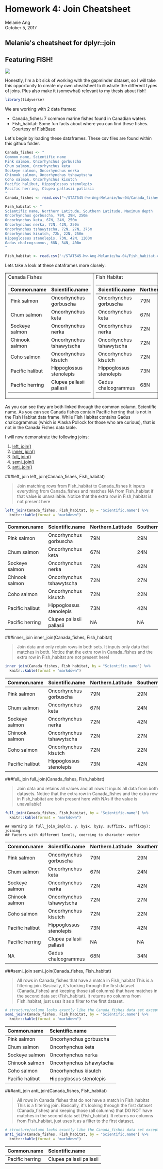 # Homework 4: Join Cheatsheet
Melanie Ang  
October 5, 2017  

## Melanie's cheatsheet for dplyr::join 
## Featuring FISH!

![](https://lph5i1b6c053kq7us26bdk75-wpengine.netdna-ssl.com/wp-content/uploads/2015/05/kissing-gourami-fish.jpg)

Honestly, I'm a bit sick of working with the gapminder dataset, so I will take this opportunity to create my own cheatsheet to illustrate the different types of joins. Plus also make it (somewhat) relevant to my thesis about fish!


```r
library(tidyverse)
```


We are working with 2 data frames:  
- Canada_fishes: 7 common marine fishes found in Canadian waters  
- Fish_habitat: Some fun facts about where you can find these fishes. Courtesy of [FishBase](www.fishbase.ca)  

Let's begin by loading these dataframes. These csv files are found within this github folder.


```r
Canada_fishes <- "
Common name, Scientific name
Pink salmon, Oncorhynchus gorbuscha
Chum salmon, Oncorhynchus keta
Sockeye salmon, Oncorhynchus nerka
Chinook salmon, Oncorhynchus tshawytscha
Coho salmon, Oncorhynchus kisutch
Pacific halibut, Hippoglossus stenolepis
Pacific herring, Clupea pallasii pallasii
"
Canada_fishes <- read.csv("~/STAT545-hw-Ang-Melanie/hw-04/Canada_fishes.csv")

Fish_habitat <- "
Scientific name, Northern Latitude, Southern Latitude, Maximum depth
Oncorhynchus gorbuscha, 79N, 29N, 250m
Oncorhynchus keta, 67N, 24N, 250m
Oncorhynchus nerka, 72N, 42N, 250m
Oncorhynchus tshawytscha, 72N, 27N, 375m
Oncorhynchus kisutch, 72N, 22N, 250m
Hippoglossus stenolepis, 73N, 42N, 1200m
Gadus chalcogrammus, 68N, 34N, 400m
"

Fish_habitat <- read.csv("~/STAT545-hw-Ang-Melanie/hw-04/Fish_habitat.csv")
```

Lets take a look at these dataframes more closely:



<table border = 1>
<tr>
<td valign="top">
  Canada Fishes
  

|Common.name     |Scientific.name          |
|:---------------|:------------------------|
|Pink salmon     |Oncorhynchus gorbuscha   |
|Chum salmon     |Oncorhynchus keta        |
|Sockeye salmon  |Oncorhynchus nerka       |
|Chinook salmon  |Oncorhynchus tshawytscha |
|Coho salmon     |Oncorhynchus kisutch     |
|Pacific halibut |Hippoglossus stenolepis  |
|Pacific herring |Clupea pallasii pallasii |


</td>
<td valign="top">
  Fish Habitat
  

|Scientific.name          |Northern.Latitude |Southern.Latitude |Maximum.Depth |
|:------------------------|:-----------------|:-----------------|:-------------|
|Oncorhynchus gorbuscha   |79N               |29N               |250m          |
|Oncorhynchus keta        |67N               |24N               |250m          |
|Oncorhynchus nerka       |72N               |42N               |250m          |
|Oncorhynchus tshawytscha |72N               |27N               |375m          |
|Oncorhynchus kisutch     |72N               |22N               |250m          |
|Hippoglossus stenolepis  |73N               |42N               |1200m         |
|Gadus chalcogrammus      |68N               |34N               |400m          |


</td>
</tr>
</table>

As you can see they are both linked through the common column, Scientific name. As you can see Canada fishes contain Pacific herring that is not in the Fish Habitat data frame. While Fish Habitat contains Gadus chalcogrammus (which is Alaska Pollock for those who are curious), that is not in the Canada Fishes data table.

I will now demonstrate the following joins:
1. [left_join()](#left_join)
2. [inner_join()](#inner_join)
3. [full_join()](#full_join)
4. [semi_join()](#semi_join)
5. [anti_join()](#anti_join)


###left_join
left_join(Canada_fishes, Fish_habitat)  
> Join matching rows from Fish_habitat to Canada_fishes
It inputs everything from Canada_fishes and matches NA from Fish_habitat if that value is unavailable. Notice that the extra row in Fish_habitat is not present here


```r
left_join(Canada_fishes, Fish_habitat, by = "Scientific.name") %>% 
  knitr::kable(format = "markdown")
```



|Common.name     |Scientific.name          |Northern.Latitude |Southern.Latitude |Maximum.Depth |
|:---------------|:------------------------|:-----------------|:-----------------|:-------------|
|Pink salmon     |Oncorhynchus gorbuscha   |79N               |29N               |250m          |
|Chum salmon     |Oncorhynchus keta        |67N               |24N               |250m          |
|Sockeye salmon  |Oncorhynchus nerka       |72N               |42N               |250m          |
|Chinook salmon  |Oncorhynchus tshawytscha |72N               |27N               |375m          |
|Coho salmon     |Oncorhynchus kisutch     |72N               |22N               |250m          |
|Pacific halibut |Hippoglossus stenolepis  |73N               |42N               |1200m         |
|Pacific herring |Clupea pallasii pallasii |NA                |NA                |NA            |

###inner_join
inner_join(Canada_fishes, Fish_habitat)  
> Join data and only retain rows in both sets.
It inputs only data that matches in both. Notice that the extra row in Canada_fishes and the extra row in Fish_habitat are not present here!


```r
inner_join(Canada_fishes, Fish_habitat, by = "Scientific.name") %>% 
  knitr::kable(format = "markdown")
```



|Common.name     |Scientific.name          |Northern.Latitude |Southern.Latitude |Maximum.Depth |
|:---------------|:------------------------|:-----------------|:-----------------|:-------------|
|Pink salmon     |Oncorhynchus gorbuscha   |79N               |29N               |250m          |
|Chum salmon     |Oncorhynchus keta        |67N               |24N               |250m          |
|Sockeye salmon  |Oncorhynchus nerka       |72N               |42N               |250m          |
|Chinook salmon  |Oncorhynchus tshawytscha |72N               |27N               |375m          |
|Coho salmon     |Oncorhynchus kisutch     |72N               |22N               |250m          |
|Pacific halibut |Hippoglossus stenolepis  |73N               |42N               |1200m         |

###full_join
full_join(Canada_fishes, Fish_habitat)  
> Join data and retains all values and all rows
It inputs all data from both datasets. Notice that the extra row in Canada_fishes and the extra row in Fish_habitat are both present here with NAs if the value is unavailable!


```r
full_join(Canada_fishes, Fish_habitat, by = "Scientific.name") %>% 
  knitr::kable(format = "markdown")
```

```
## Warning in full_join_impl(x, y, by$x, by$y, suffix$x, suffix$y): joining
## factors with different levels, coercing to character vector
```



|Common.name     |Scientific.name          |Northern.Latitude |Southern.Latitude |Maximum.Depth |
|:---------------|:------------------------|:-----------------|:-----------------|:-------------|
|Pink salmon     |Oncorhynchus gorbuscha   |79N               |29N               |250m          |
|Chum salmon     |Oncorhynchus keta        |67N               |24N               |250m          |
|Sockeye salmon  |Oncorhynchus nerka       |72N               |42N               |250m          |
|Chinook salmon  |Oncorhynchus tshawytscha |72N               |27N               |375m          |
|Coho salmon     |Oncorhynchus kisutch     |72N               |22N               |250m          |
|Pacific halibut |Hippoglossus stenolepis  |73N               |42N               |1200m         |
|Pacific herring |Clupea pallasii pallasii |NA                |NA                |NA            |
|NA              |Gadus chalcogrammus      |68N               |34N               |400m          |

###semi_join
semi_join(Canada_fishes, Fish_habitat)  
> All rows in Canada_fishes that have a match in Fish_habitat
This is a filtering join. Basically, it's looking through the first dataset (Canada_fishes) and keeping those (all columns) that have matches in the second data set (Fish_habitat). It returns no columns from Fish_habitat, just uses it as a filter to the first dataset.


```r
# structure/column looks exactly like the Canada_fishes data set except semi join only keeps rows from x that matches rows in y.
semi_join(Canada_fishes, Fish_habitat, by = "Scientific.name") %>% 
  knitr::kable(format = "markdown")
```



|Common.name     |Scientific.name          |
|:---------------|:------------------------|
|Pink salmon     |Oncorhynchus gorbuscha   |
|Chum salmon     |Oncorhynchus keta        |
|Sockeye salmon  |Oncorhynchus nerka       |
|Chinook salmon  |Oncorhynchus tshawytscha |
|Coho salmon     |Oncorhynchus kisutch     |
|Pacific halibut |Hippoglossus stenolepis  |

###anti_join
anti_join(Canada_fishes, Fish_habitat)  
> All rows in Canada_fishes that do not have a match in Fish_habitat
This is a filtering join. Basically, it's looking through the first dataset (Canada_fishes) and keeping those (all columns) that DO NOT have matches in the second data set (Fish_habitat). It returns no columns from Fish_habitat, just uses it as a filter to the first dataset.


```r
# structure/column looks exactly like the Canada_fishes data set except semi join only keeps rows from x that matches rows in y.
anti_join(Canada_fishes, Fish_habitat, by = "Scientific.name") %>% 
  knitr::kable(format = "markdown")
```



|Common.name     |Scientific.name          |
|:---------------|:------------------------|
|Pacific herring |Clupea pallasii pallasii |

